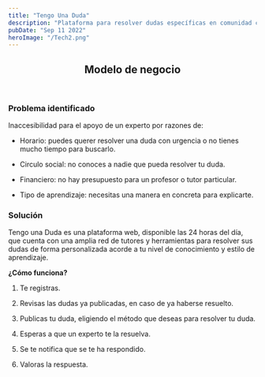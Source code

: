 ```yaml
---
title: "Tengo Una Duda"
description: "Plataforma para resolver dudas específicas en comunidad con distintas herramientas y en diferentes áreas del conocimiento. De esta forma, conseguir que el aprendizaje sea más fluido e individualizado."
pubDate: "Sep 11 2022"
heroImage: "/Tech2.png"
---
```


<html><head><meta http-equiv="Content-Type" content="text/html; charset=utf-8"/><title>Modelo de negocio</title>



</head><body><article id="d07a5c4b-aa7c-4814-a674-52e299311c0b" class="page sans"><header><h1 class="page-title">Modelo de negocio</h1><p class="page-description"></p></header><div class="page-body"><p id="54b6e0d2-c3c4-43bf-be60-2f14a85080b7" class="">
</p><h3 id="94e0c8d2-8593-489b-81e0-6343d54666b9" class="">Problema identificado</h3><p id="638249d3-0b8e-4a94-befe-6a4e2629c7b1" class="">Inaccesibilidad para el apoyo de un experto por razones de:</p><ul id="d18fac1c-6a28-4916-9f96-aef7acde72d3" class="bulleted-list"><li style="list-style-type:disc">Horario: puedes querer resolver una duda con urgencia o no tienes mucho tiempo para buscarlo.</li></ul><ul id="4dec6b77-0ff7-43c4-9d60-407c89fec27d" class="bulleted-list"><li style="list-style-type:disc">Circulo social: no conoces a nadie que pueda resolver tu duda.</li></ul><ul id="91142027-c2fa-4905-a1a7-87e818716223" class="bulleted-list"><li style="list-style-type:disc">Financiero: no hay presupuesto para un profesor o tutor particular.</li></ul><ul id="a10cba2f-277c-4224-a925-35f4a9e1314e" class="bulleted-list"><li style="list-style-type:disc">Tipo de aprendizaje: necesitas una manera en concreta para explicarte.</li></ul><p id="e15e8e14-0507-4def-bc5a-1c5a890ed000" class="">
</p><h3 id="a9947f4a-1f78-4708-a6ae-a671bc2a3d11" class="">Solución</h3><p id="ed96f5b3-e722-40b8-8721-5f70707be968" class="">Tengo una Duda es una plataforma web, disponible las 24 horas del día, que cuenta con una amplia red de tutores y herramientas para resolver sus dudas de forma personalizada acorde a tu nivel de conocimiento y estilo de aprendizaje.</p><p id="03f52cb0-c3d6-4a71-b0dc-dfa0e0a6fe61" class=""><strong>¿Cómo funciona?</strong></p><ol type="1" id="b3c75d9b-7417-4a8f-b859-9a09f570526a" class="numbered-list" start="1"><li>Te registras.</li></ol><ol type="1" id="51104dd5-77d0-42f7-90b2-7dcfdf954497" class="numbered-list" start="2"><li>Revisas las dudas ya publicadas, en caso de ya haberse resuelto.</li></ol><ol type="1" id="7b707bc5-ff26-48aa-bcb9-296649e5a545" class="numbered-list" start="3"><li>Publicas tu duda, eligiendo el método que deseas para resolver tu duda.</li></ol><ol type="1" id="384fb948-f075-4fe5-bdf0-7227650a330a" class="numbered-list" start="4"><li>Esperas a que un experto te la resuelva.</li></ol><ol type="1" id="1d2a866a-7120-473e-a2d0-733d149b36db" class="numbered-list" start="5"><li>Se te notifica que se te ha respondido.</li></ol><ol type="1" id="e5e41ee1-406d-4abb-bc14-72ad83e56e68" class="numbered-list" start="6"><li>Valoras la respuesta.</li></ol><p id="c6688a32-c6f2-49f7-8805-cfb4bb29052b" class="">
</p></div></article></body></html>